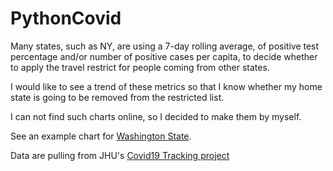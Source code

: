# PythonCovid
Many states, such as NY, are using a 7-day rolling average, of positive test percentage and/or 
number of positive cases per capita, to decide whether to apply the travel restrict for 
people coming from other states.

I would like to see a trend of these metrics so that I know whether my home state is going to
be removed from the restricted list.

I can not find such charts online, so I decided to make them by myself.

See an example chart for [Washington State](https://htmlpreview.github.io/?https://github.com/taozeng/PythonCovid/blob/master/WA.html).

Data are pulling from JHU's [Covid19 Tracking project](https://coronavirus.jhu.edu/)
